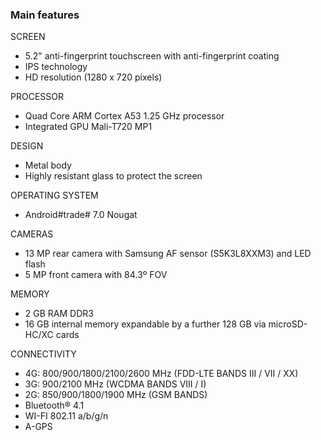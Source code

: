 ### Main features

SCREEN
- 5.2" anti-fingerprint touchscreen with anti-fingerprint coating
- IPS technology
- HD resolution (1280 x 720 pixels)

PROCESSOR
- Quad Core ARM Cortex A53 1.25 GHz processor
- Integrated GPU Mali-T720 MP1

DESIGN
- Metal body
- Highly resistant glass to protect the screen

OPERATING SYSTEM
- Android#trade# 7.0 Nougat

CAMERAS
- 13 MP rear camera with Samsung AF sensor (S5K3L8XXM3) and LED flash
- 5 MP front camera with 84.3º FOV

MEMORY
- 2 GB RAM DDR3
- 16 GB internal memory expandable by a further 128 GB via microSD-HC/XC cards

CONNECTIVITY
- 4G: 800/900/1800/2100/2600 MHz (FDD-LTE BANDS III / VII / XX)
- 3G: 900/2100 MHz (WCDMA BANDS VIII / I)
- 2G: 850/900/1800/1900 MHz (GSM BANDS)
- Bluetooth® 4.1
- WI-FI 802.11 a/b/g/n
- A-GPS
